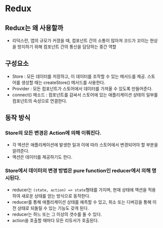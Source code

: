 # Redux
  
## Redux는 왜 사용할까
- 리덕스란, 앱의 규모가 커졌을 때, 컴포넌트 간의 소통이 많아져 코드가 꼬이는 현상을 방지하기 위해 컴포넌트 간의 통신을 담당하는 중간 역할

## 구성요소
*  Store : 모든 데이터를 저장하고, 이 데이터를 조작할 수 있는 메서드를 제공. 스토어를 생성할 때는 createStore() 메서드를 사용한다.
*  Provider : 모든 컴포넌트가 스토어에서 데이터를 가져올 수 있도록 만들어준다.
*  connect() 메소드 : 컴포넌트를 감싸서 스토어에 있는 애플리케이션 상태의 일부를 컴포넌트의 속성으로 연결한다.

## 동작 방식
### Store의 모든 변경은 Action에 의해 이뤄진다.
- 각 액션은 애플리케이션에 발생한 일과 이에 따라 스토어에서 변경되어야 할 부분을 알려준다.
- 액션은 데이터를 제공하기도 한다.

### Store에서 데이터의 변경 방법은 pure function인 reducer에서 의해 명시된다.
- reducer는 `(state, action) => state`형태를 가지며, 현재 상태에 액션을 적용하여 새로운 상태를 얻는 방식으로 동작한다.
- reducer를 통해 애플리케이션 상태를 예측할 수 있고, 취소 또는 디버깅을 통해 이전 상태로 되돌릴 수 있는 기능도 갖게 된다.
- reducer는 하느 또는 그 이상의 갯수를 둘 수 있다.
- action을 호출할 때마다 모든 리듀서가 호출된다.
